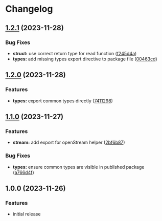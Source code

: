 # Changelog

## [1.2.1](https://github.com/wowserhq/io/compare/v1.2.0...v1.2.1) (2023-11-28)


### Bug Fixes

* **struct:** use correct return type for read function ([f245d4a](https://github.com/wowserhq/io/commit/f245d4abacf6a48f2bc79c21674d63b7309744e2))
* **types:** add missing types export directive to package file ([00463cd](https://github.com/wowserhq/io/commit/00463cdccbe058a77c9d18401f464cbdc1844152))

## [1.2.0](https://github.com/wowserhq/io/compare/v1.1.0...v1.2.0) (2023-11-28)


### Features

* **types:** export common types directly ([7411298](https://github.com/wowserhq/io/commit/7411298d700c90ee3345657872d479c741964164))

## [1.1.0](https://github.com/wowserhq/io/compare/v1.0.0...v1.1.0) (2023-11-27)


### Features

* **stream:** add export for openStream helper ([2bf6b87](https://github.com/wowserhq/io/commit/2bf6b87fe2e5ed06dc46ba94d09448965f0313b5))


### Bug Fixes

* **types:** ensure common types are visible in published package ([a766d4f](https://github.com/wowserhq/io/commit/a766d4fc46eb64d21dc9a9f421cc4316ddac6677))

## 1.0.0 (2023-11-26)

### Features

* initial release
